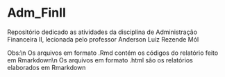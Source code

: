 # Adm_FinII
Repositório dedicado as atividades da disciplina de Administração Financeira II, lecionada pelo professor Anderson Luiz Rezende Mól

Obs:\n
Os arquivos em formato .Rmd contém os códigos do relatório feito em Rmarkdown\n
Os arquivos em formato .html são os relatórios elaborados em Rmarkdown
